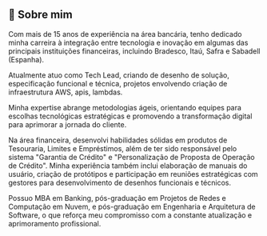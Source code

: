 ## 🚀 Sobre mim

Com mais de 15 anos de experiência na área bancária, tenho dedicado minha carreira à integração entre tecnologia e inovação em algumas das principais instituições financeiras, incluindo Bradesco, Itaú, Safra e Sabadell (Espanha).

Atualmente atuo como Tech Lead, criando de desenho de solução, especificação funcional e técnica, projetos envolvendo criação de infraestrutura AWS, apis, lambdas.

Minha expertise abrange metodologias ágeis, orientando equipes para escolhas tecnológicas estratégicas e promovendo a transformação digital para aprimorar a jornada do cliente.

Na área financeira, desenvolvi habilidades sólidas em produtos de Tesouraria, Limites e Empréstimos, além de ter sido responsável pelo sistema "Garantia de Crédito" e "Personalização de Proposta de Operação de Crédito". Minha experiência também inclui elaboração de manuais do usuário, criação de protótipos e participação em reuniões estratégicas com gestores para desenvolvimento de desenhos funcionais e técnicos.

Possuo MBA em Banking, pós-graduação em Projetos de Redes e Computação em Nuvem, e pós-graduação em Engenharia e Arquitetura de Software, o que reforça meu compromisso com a constante atualização e aprimoramento profissional.

